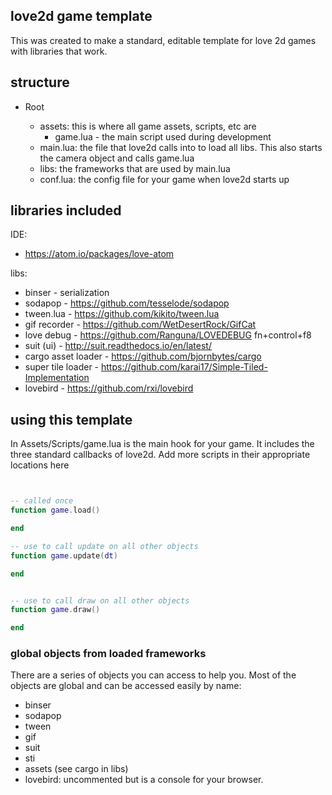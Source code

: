 ## love2d game template

This was created to make a standard, editable template for love 2d games with libraries that work.

## structure

- Root

  - assets: this is where all game assets, scripts, etc are
    - game.lua - the main script used during development
  - main.lua: the file that love2d calls into to load all libs. This also starts the camera object and calls game.lua
  - libs: the frameworks that are used by main.lua
  - conf.lua: the config file for your game when love2d starts up


## libraries included

IDE:
 - https://atom.io/packages/love-atom

libs:
- binser - serialization
- sodapop - https://github.com/tesselode/sodapop
- tween.lua - https://github.com/kikito/tween.lua
- gif recorder - https://github.com/WetDesertRock/GifCat
- love debug - https://github.com/Ranguna/LOVEDEBUG fn+control+f8
- suit (ui) - http://suit.readthedocs.io/en/latest/
- cargo asset loader - https://github.com/bjornbytes/cargo
- super tile loader - https://github.com/karai17/Simple-Tiled-Implementation
- lovebird - https://github.com/rxi/lovebird

## using this template

In Assets/Scripts/game.lua is the main hook for your game. It includes the three standard callbacks of love2d. Add more scripts in their appropriate locations here

```lua


-- called once
function game.load()

end

-- use to call update on all other objects
function game.update(dt)

end


-- use to call draw on all other objects
function game.draw()

end

```

### global objects from loaded frameworks

There are a series of objects you can access to help you. Most of the objects are global and can be accessed easily by name: 
- binser
- sodapop
- tween
- gif
- suit
- sti
- assets (see cargo in libs)
- lovebird: uncommented but is a console for your browser. 
